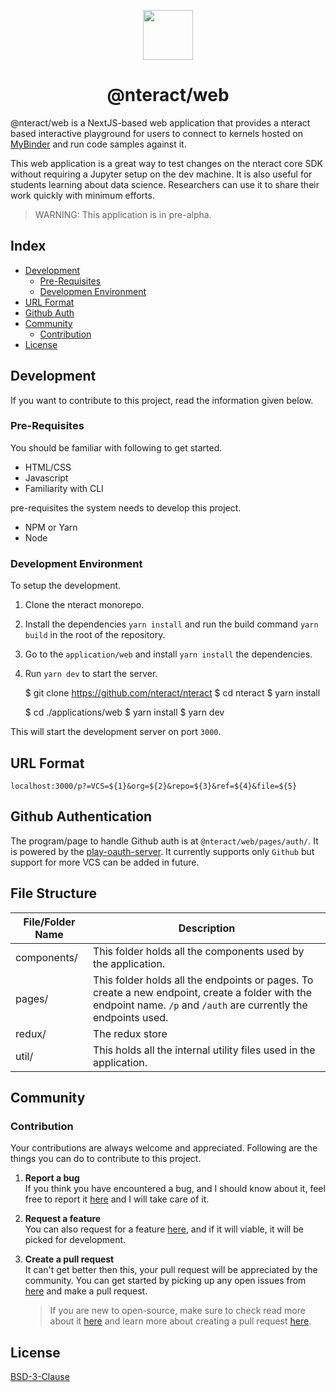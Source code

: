 <p align="center">
<img src="https://avatars0.githubusercontent.com/u/12401040?s=200&v=4" width="80">
<h1 align="center">@nteract/web</h1>
</p>

@nteract/web is a NextJS-based web application that provides a nteract based interactive playground for users to connect to kernels hosted on [MyBinder](https://mybinder.org/) and run code samples against it.

This web application is a great way to test changes on the nteract core SDK without requiring a Jupyter setup on the dev machine. It is also useful for students learning about data science. Researchers can use it to share their work quickly with minimum efforts.

> WARNING: This application is in pre-alpha.

## Index

-   [Development](#development)
    -   [Pre-Requisites](#pre-requisites)
    -   [Developmen Environment](#development-environment)
-   [URL Format](#url-format)
-   [Github Auth](#github-auth)
-   [Community](#community)
    -   [Contribution](#contribution)
-   [License](#license)

## Development

If you want to contribute to this project, read the information given below.

### Pre-Requisites

You should be familiar with following to get started.

-   HTML/CSS
-   Javascript
-   Familiarity with CLI

pre-requisites the system needs to develop this project.

-   NPM or Yarn
-   Node

### Development Environment

To setup the development.

1.  Clone the nteract monorepo.
2.  Install the dependencies `yarn install` and run the build command `yarn build` in the root of the repository.
3.  Go to the `application/web` and install `yarn install` the dependencies.
4.  Run `yarn dev` to start the server.


    $ git clone https://github.com/nteract/nteract
    $ cd nteract
    $ yarn install

    $ cd ./applications/web
    $ yarn install
    $ yarn dev

This will start the development server on port `3000`.

## URL Format

    localhost:3000/p?=VCS=${1}&org=${2}&repo=${3}&ref=${4}&file=${5}

## Github Authentication

The program/page to handle Github auth is at `@nteract/web/pages/auth/`. It is powered by the [play-oauth-server](https://github.com/nteract/play-oauth-server/). It currently supports only `Github` but support for more VCS can be added in future.

## File Structure

File/Folder Name | Description
-----------------|------------
components/      | This folder holds all the components used by the application.
pages/           | This folder holds all the endpoints or pages. To create a new endpoint, create a folder with the endpoint name. `/p` and `/auth` are currently the endpoints used.
redux/           | The redux store
util/            | This holds all the internal utility files used in the application.


## Community

### Contribution

 Your contributions are always welcome and appreciated. Following are the things you can do to contribute to this project.

1.  **Report a bug** <br>
    If you think you have encountered a bug, and I should know about it, feel free to report it [here](https://github.com/nteract/nteract/issues/new) and I will take care of it.

2.  **Request a feature** <br>
    You can also request for a feature [here](https://github.com/nteract/nteract/issues/new), and if it will viable, it will be picked for development.

3.  **Create a pull request** <br>
    It can't get better then this, your pull request will be appreciated by the community. You can get started by picking up any open issues from [here](https://github.com/nteract/nteract/issues) and make a pull request.

    > If you are new to open-source, make sure to check read more about it [here](https://www.digitalocean.com/community/tutorial_series/an-introduction-to-open-source) and learn more about creating a pull request [here](https://www.digitalocean.com/community/tutorials/how-to-create-a-pull-request-on-github).


## License

[BSD-3-Clause](https://choosealicense.com/licenses/bsd-3-clause/)
